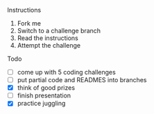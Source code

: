 Instructions

 1. Fork me
 2. Switch to a challenge branch
 3. Read the instructions
 4. Attempt the challenge


Todo

 - [ ] come up with 5 coding challenges
 - [ ] put partial code and READMES into branches
 - [x] think of good prizes
 - [ ] finish presentation
 - [x] practice juggling
